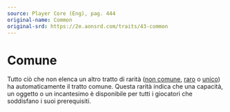 ```yaml
---
source: Player Core (Eng), pag. 444
original-name: Common
original-srd: https://2e.aonsrd.com/traits/43-common
---
```


# Comune

Tutto ciò che non elenca un altro tratto di rarità
([non comune](/tratti/non-comune), [raro](/tratti/raro) o
[unico](/tratti/unico)) ha automaticamente il tratto comune. Questa rarità
indica che una capacità, un oggetto o un incantesimo è disponibile per tutti i
giocatori che soddisfano i suoi prerequisiti.
